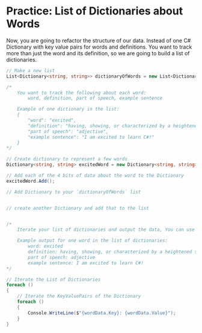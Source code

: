 # Practice: List of Dictionaries about Words

Now, you are going to refactor the structure of our data. Instead of one C# Dictionary with key value pairs for words and definitions. You want to track more than just the word and its definition, so we are going to build a list of dictionaries.

```cs
// Make a new list
List<Dictionary<string, string>> dictionaryOfWords = new List<Dictionary<string, string>>();

/*
    You want to track the following about each word:
        word, definition, part of speech, example sentence

    Example of one dictionary in the list:
    {
        "word": "excited",
        "definition": "having, showing, or characterized by a heightened state of energy, enthusiasm, eagerness",
        "part of speech": "adjective",
        "example sentence": "I am excited to learn C#!"
    }
*/

// Create dictionary to represent a few words
Dictionary<string, string> excitedWord = new Dictionary<string, string>();

// Add each of the 4 bits of data about the word to the Dictionary
excitedWord.Add();

// Add Dictionary to your `dictionaryOfWords` list


// create another Dictionary and add that to the list


/*
    Iterate your list of dictionaries and output the data, You can use the two foreach() loops below to help you start your iteration.

    Example output for one word in the list of dictionaries:
        word: excited
        definition: having, showing, or characterized by a heightened state of energy, enthusiasm, eagerness
        part of speech: adjective
        example sentence: I am excited to learn C#!
*/

// Iterate the List of Dictionaries
foreach ()
{
    // Iterate the KeyValuePairs of the Dictionary
    foreach ()
    {
        Console.WriteLine($"{wordData.Key}: {wordData.Value}");
    }
}
```

